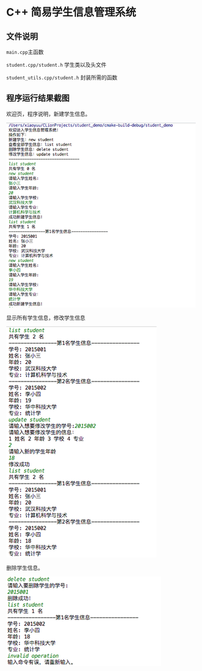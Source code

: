 # C++ 简易学生信息管理系统

## 文件说明

`main.cpp`主函数

`student.cpp/student.h` 学生类以及头文件

`student_utils.cpp/student.h` 封装所需的函数

## 程序运行结果截图

欢迎页，程序说明，新建学生信息。

![](程序运行结果截图/1.png)

显示所有学生信息，修改学生信息

![](程序运行结果截图/2.png)

删除学生信息。

![](程序运行结果截图/3.png)